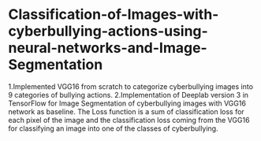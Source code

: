 # Classification-of-Images-with-cyberbullying-actions-using-neural-networks-and-Image-Segmentation
1.Implemented VGG16 from scratch to categorize cyberbullying images into 9 categories of bullying actions. 
2.Implementation of Deeplab version 3 in TensorFlow for Image Segmentation of cyberbullying images with VGG16 network as baseline. The Loss function is a sum of classification loss for each pixel of the image and the classification loss coming from the VGG16 for classifying an image into one of the classes of cyberbullying.

